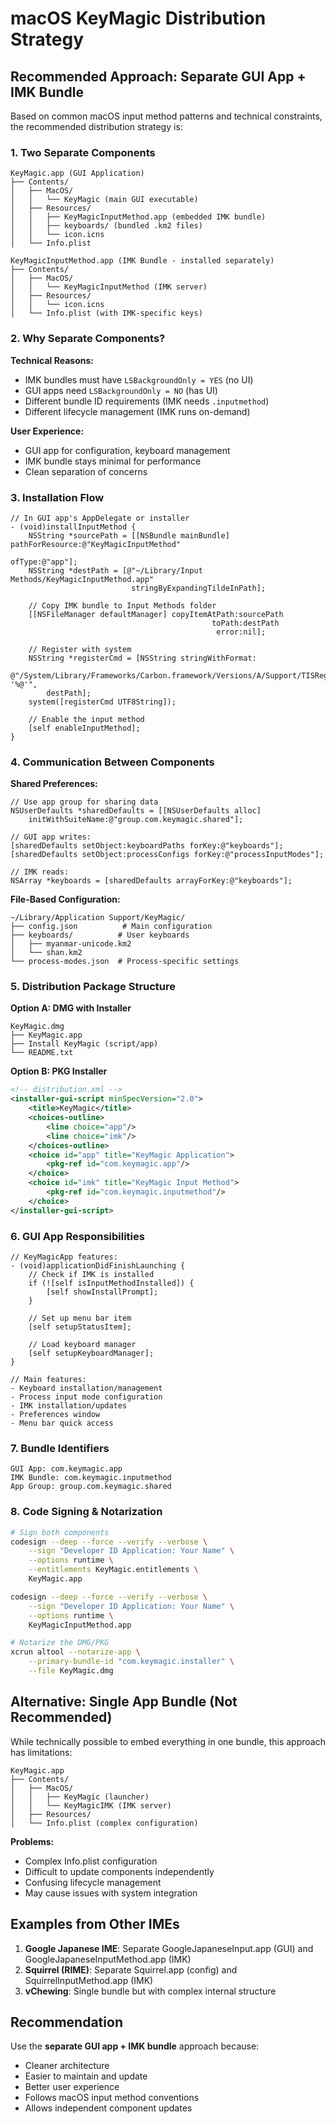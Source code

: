 # macOS KeyMagic Distribution Strategy

## Recommended Approach: Separate GUI App + IMK Bundle

Based on common macOS input method patterns and technical constraints, the recommended distribution strategy is:

### 1. **Two Separate Components**

```
KeyMagic.app (GUI Application)
├── Contents/
│   ├── MacOS/
│   │   └── KeyMagic (main GUI executable)
│   ├── Resources/
│   │   ├── KeyMagicInputMethod.app (embedded IMK bundle)
│   │   ├── keyboards/ (bundled .km2 files)
│   │   └── icon.icns
│   └── Info.plist

KeyMagicInputMethod.app (IMK Bundle - installed separately)
├── Contents/
│   ├── MacOS/
│   │   └── KeyMagicInputMethod (IMK server)
│   ├── Resources/
│   │   └── icon.icns
│   └── Info.plist (with IMK-specific keys)
```

### 2. **Why Separate Components?**

**Technical Reasons:**
- IMK bundles must have `LSBackgroundOnly = YES` (no UI)
- GUI apps need `LSBackgroundOnly = NO` (has UI)
- Different bundle ID requirements (IMK needs `.inputmethod`)
- Different lifecycle management (IMK runs on-demand)

**User Experience:**
- GUI app for configuration, keyboard management
- IMK bundle stays minimal for performance
- Clean separation of concerns

### 3. **Installation Flow**

```objc
// In GUI app's AppDelegate or installer
- (void)installInputMethod {
    NSString *sourcePath = [[NSBundle mainBundle] pathForResource:@"KeyMagicInputMethod" 
                                                            ofType:@"app"];
    NSString *destPath = [@"~/Library/Input Methods/KeyMagicInputMethod.app" 
                           stringByExpandingTildeInPath];
    
    // Copy IMK bundle to Input Methods folder
    [[NSFileManager defaultManager] copyItemAtPath:sourcePath 
                                             toPath:destPath 
                                              error:nil];
    
    // Register with system
    NSString *registerCmd = [NSString stringWithFormat:
        @"/System/Library/Frameworks/Carbon.framework/Versions/A/Support/TISRegisterInputSource '%@'", 
        destPath];
    system([registerCmd UTF8String]);
    
    // Enable the input method
    [self enableInputMethod];
}
```

### 4. **Communication Between Components**

**Shared Preferences:**
```objc
// Use app group for sharing data
NSUserDefaults *sharedDefaults = [[NSUserDefaults alloc] 
    initWithSuiteName:@"group.com.keymagic.shared"];

// GUI app writes:
[sharedDefaults setObject:keyboardPaths forKey:@"keyboards"];
[sharedDefaults setObject:processConfigs forKey:@"processInputModes"];

// IMK reads:
NSArray *keyboards = [sharedDefaults arrayForKey:@"keyboards"];
```

**File-Based Configuration:**
```
~/Library/Application Support/KeyMagic/
├── config.json          # Main configuration
├── keyboards/          # User keyboards
│   ├── myanmar-unicode.km2
│   └── shan.km2
└── process-modes.json  # Process-specific settings
```

### 5. **Distribution Package Structure**

**Option A: DMG with Installer**
```
KeyMagic.dmg
├── KeyMagic.app
├── Install KeyMagic (script/app)
└── README.txt
```

**Option B: PKG Installer**
```xml
<!-- distribution.xml -->
<installer-gui-script minSpecVersion="2.0">
    <title>KeyMagic</title>
    <choices-outline>
        <line choice="app"/>
        <line choice="imk"/>
    </choices-outline>
    <choice id="app" title="KeyMagic Application">
        <pkg-ref id="com.keymagic.app"/>
    </choice>
    <choice id="imk" title="KeyMagic Input Method">
        <pkg-ref id="com.keymagic.inputmethod"/>
    </choice>
</installer-gui-script>
```

### 6. **GUI App Responsibilities**

```objc
// KeyMagicApp features:
- (void)applicationDidFinishLaunching {
    // Check if IMK is installed
    if (![self isInputMethodInstalled]) {
        [self showInstallPrompt];
    }
    
    // Set up menu bar item
    [self setupStatusItem];
    
    // Load keyboard manager
    [self setupKeyboardManager];
}

// Main features:
- Keyboard installation/management
- Process input mode configuration
- IMK installation/updates
- Preferences window
- Menu bar quick access
```

### 7. **Bundle Identifiers**

```
GUI App: com.keymagic.app
IMK Bundle: com.keymagic.inputmethod
App Group: group.com.keymagic.shared
```

### 8. **Code Signing & Notarization**

```bash
# Sign both components
codesign --deep --force --verify --verbose \
    --sign "Developer ID Application: Your Name" \
    --options runtime \
    --entitlements KeyMagic.entitlements \
    KeyMagic.app

codesign --deep --force --verify --verbose \
    --sign "Developer ID Application: Your Name" \
    --options runtime \
    KeyMagicInputMethod.app

# Notarize the DMG/PKG
xcrun altool --notarize-app \
    --primary-bundle-id "com.keymagic.installer" \
    --file KeyMagic.dmg
```

## Alternative: Single App Bundle (Not Recommended)

While technically possible to embed everything in one bundle, this approach has limitations:

```
KeyMagic.app
├── Contents/
│   ├── MacOS/
│   │   ├── KeyMagic (launcher)
│   │   └── KeyMagicIMK (IMK server)
│   ├── Resources/
│   └── Info.plist (complex configuration)
```

**Problems:**
- Complex Info.plist configuration
- Difficult to update components independently
- Confusing lifecycle management
- May cause issues with system integration

## Examples from Other IMEs

1. **Google Japanese IME**: Separate GoogleJapaneseInput.app (GUI) and GoogleJapaneseInputMethod.app (IMK)
2. **Squirrel (RIME)**: Separate Squirrel.app (config) and SquirrelInputMethod.app (IMK)
3. **vChewing**: Single bundle but with complex internal structure

## Recommendation

Use the **separate GUI app + IMK bundle** approach because:
- Cleaner architecture
- Easier to maintain and update
- Better user experience
- Follows macOS input method conventions
- Allows independent component updates